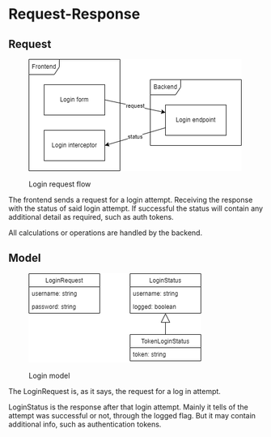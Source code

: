 # Request-Response

## Request

<figure><img src="../../.gitbook/assets/login_request_flow.drawio.png" alt=""><figcaption><p>Login request flow</p></figcaption></figure>

The frontend sends a request for a login attempt. Receiving the response with the status of said login attempt. If successful the status will contain any additional detail as required, such as auth tokens.

All calculations or operations are handled by the backend.

## Model

<figure><img src="../../.gitbook/assets/login_model.drawio.png" alt=""><figcaption><p>Login model</p></figcaption></figure>

The LoginRequest is, as it says, the request for a log in attempt.

LoginStatus is the response after that login attempt. Mainly it tells of the attempt was successful or not, through the logged flag. But it may contain additional info, such as authentication tokens.

